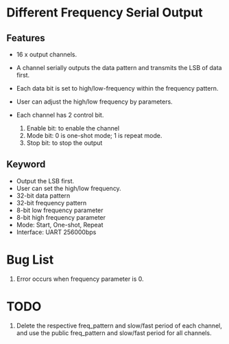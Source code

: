 
# Different Frequency Serial Output

## Features

* 16 x output channels.
* A channel serially outputs the data pattern and transmits the LSB of data first.
* Each data bit is set to high/low-frequency within the frequency pattern.
* User can adjust the high/low frequency by parameters.
* Each channel has 2 control bit.
  
  1. Enable bit: to enable the channel
  2. Mode bit: 0 is one-shot mode; 1 is repeat mode.
  3. Stop bit: to stop the output

## Keyword

* Output the LSB first.
* User can set the high/low frequency.
* 32-bit data pattern
* 32-bit frequency pattern
* 8-bit low frequency parameter
* 8-bit high frequency parameter
* Mode: Start, One-shot, Repeat
* Interface: UART 256000bps

# Bug List

1. Error occurs when frequency parameter is 0.

# TODO

1. Delete the respective freq_pattern and slow/fast period of each channel, and use the public freq_pattern and slow/fast period for all channels.
